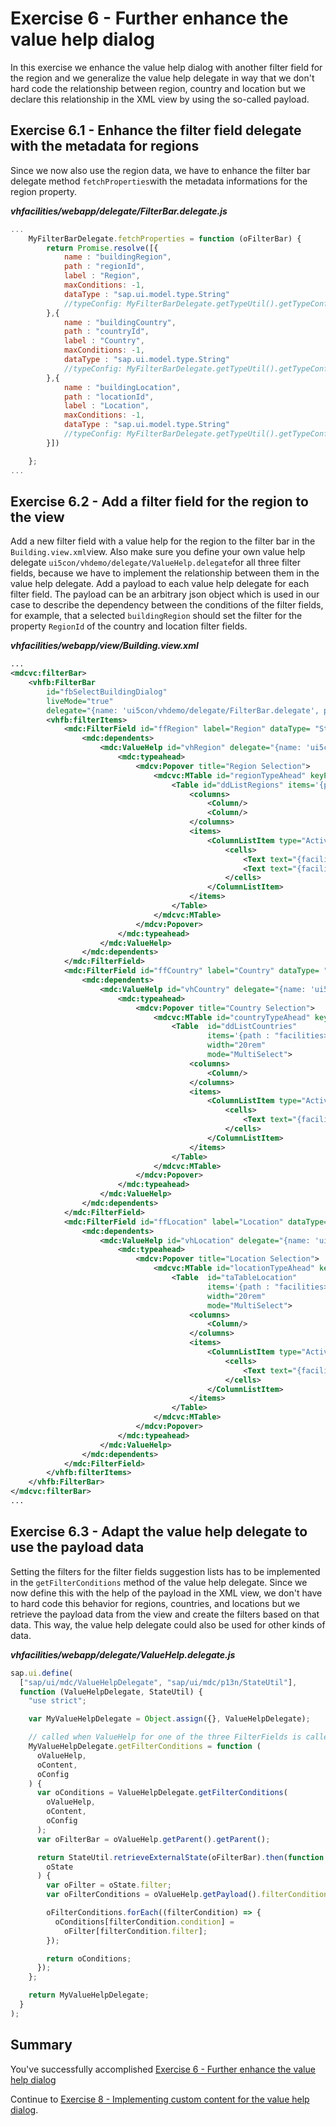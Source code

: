 # Exercise 6 - Further enhance the value help dialog

In this exercise we enhance the value help dialog with another filter field for the region and we generalize the value help delegate in way that we don't hard code the relationship between region, country and location but we declare this relationship in the XML view by using the so-called payload.

## Exercise 6.1 - Enhance the filter field delegate with the metadata for regions

Since we now also use the region data, we have to enhance the filter bar delegate method ``fetchProperties``with the metadata informations for the region property.

**_vhfacilities/webapp/delegate/FilterBar.delegate.js_**

```javascript
...
    MyFilterBarDelegate.fetchProperties = function (oFilterBar) {
		return Promise.resolve([{
			name : "buildingRegion",
			path : "regionId",
			label : "Region",
			maxConditions: -1,
			dataType : "sap.ui.model.type.String"
			//typeConfig: MyFilterBarDelegate.getTypeUtil().getTypeConfig("String")
		},{
			name : "buildingCountry",
			path : "countryId",
			label : "Country",
			maxConditions: -1,
			dataType : "sap.ui.model.type.String"
			//typeConfig: MyFilterBarDelegate.getTypeUtil().getTypeConfig("String")
		},{
			name : "buildingLocation",
			path : "locationId",
			label : "Location",
			maxConditions: -1,
			dataType : "sap.ui.model.type.String"
			//typeConfig: MyFilterBarDelegate.getTypeUtil().getTypeConfig("String")
		}])

	};
...

```

## Exercise 6.2 - Add a filter field for the region to the view

Add a new filter field with a value help for the region to the filter bar in the `Building.view.xml`view.
Also make sure you define your own value help delegate `ui5con/vhdemo/delegate/ValueHelp.delegate`for all three filter fields, because we have to implement the relationship between them in the value help delegate.
Add a payload to each value help delegate for each filter field. The payload can be an arbitrary json object which is used in our case to describe the dependency between the conditions of the filter fields, for example, that a selected `buildingRegion` should set the filter for the property `RegionId` of the country and location filter fields.

**_vhfacilities/webapp/view/Building.view.xml_**

```xml
...
<mdcvc:filterBar>
    <vhfb:FilterBar
        id="fbSelectBuildingDialog"
        liveMode="true"
        delegate="{name: 'ui5con/vhdemo/delegate/FilterBar.delegate', payload: {}}" >
        <vhfb:filterItems>
            <mdc:FilterField id="ffRegion" label="Region" dataType= "String" display="Description" propertyKey="buildingRegion" conditions= "{$filters>/conditions/buildingRegion}" valueHelp= "vhRegion">
                <mdc:dependents>
                    <mdc:ValueHelp id="vhRegion" delegate="{name: 'ui5con/vhdemo/delegate/ValueHelp.delegate', payload: {filterConditions:[]}}">
                        <mdc:typeahead>
                            <mdcv:Popover title="Region Selection">
                                <mdcvc:MTable id="regionTypeAhead" keyPath="id" descriptionPath="name" filterFields="*id,name*">
                                    <Table id="ddListRegions" items='{path : "facilities>/regions" }' width="20rem" mode="SingleSelectMaster">
                                        <columns>
                                            <Column/>
                                            <Column/>
                                        </columns>
                                        <items>
                                            <ColumnListItem type="Active">
                                                <cells>
                                                    <Text text="{facilities>id}"/>
                                                    <Text text="{facilities>name}"/>
                                                </cells>
                                            </ColumnListItem>
                                        </items>
                                    </Table>
                                </mdcvc:MTable>
                            </mdcv:Popover>
                        </mdc:typeahead>
                    </mdc:ValueHelp>
                </mdc:dependents>
            </mdc:FilterField>
            <mdc:FilterField id="ffCountry" label="Country" dataType= "String" display="Description" propertyKey="buildingCountry" conditions= "{$filters>/conditions/buildingCountry}" valueHelp= "vhCountry">
                <mdc:dependents>
                    <mdc:ValueHelp id="vhCountry" delegate="{name: 'ui5con/vhdemo/delegate/ValueHelp.delegate', payload: {filterConditions:[{condition:'regionId', filter:'buildingRegion'}]}}">
                        <mdc:typeahead>
                            <mdcv:Popover title="Country Selection">
                                <mdcvc:MTable id="countryTypeAhead" keyPath="id" descriptionPath="name" filterFields="*id,name*">
                                    <Table  id="ddListCountries"
                                            items='{path : "facilities>/countries", sorter: { path: "name", ascending: "true" }  }'
                                            width="20rem"
                                            mode="MultiSelect">
                                        <columns>
                                            <Column/>
                                        </columns>
                                        <items>
                                            <ColumnListItem type="Active">
                                                <cells>
                                                    <Text text="{facilities>name}"/>
                                                </cells>
                                            </ColumnListItem>
                                        </items>
                                    </Table>
                                </mdcvc:MTable>
                            </mdcv:Popover>
                        </mdc:typeahead>
                    </mdc:ValueHelp>
                </mdc:dependents>
            </mdc:FilterField>
            <mdc:FilterField id="ffLocation" label="Location" dataType= "String" display="Description" propertyKey="buildingLocation" conditions="{$filters>/conditions/buildingLocation}" valueHelp="vhLocation">
                <mdc:dependents>
                    <mdc:ValueHelp id="vhLocation" delegate="{name: 'ui5con/vhdemo/delegate/ValueHelp.delegate', payload: {filterConditions:[{condition:'regionId', filter:'buildingRegion'},{condition:'countryId', filter:'buildingCountry'}]}}">
                        <mdc:typeahead>
                            <mdcv:Popover title="Location Selection">
                                <mdcvc:MTable id="locationTypeAhead" keyPath="id" descriptionPath="name" filterFields="*id,name*">
                                    <Table  id="taTableLocation"
                                            items='{path : "facilities>/locations", sorter: { path: "name", ascending: "true" }  }'
                                            width="20rem"
                                            mode="MultiSelect">
                                        <columns>
                                            <Column/>
                                        </columns>
                                        <items>
                                            <ColumnListItem type="Active">
                                                <cells>
                                                    <Text text="{facilities>name}"/>
                                                </cells>
                                            </ColumnListItem>
                                        </items>
                                    </Table>
                                </mdcvc:MTable>
                            </mdcv:Popover>
                        </mdc:typeahead>
                    </mdc:ValueHelp>
                </mdc:dependents>
            </mdc:FilterField>
        </vhfb:filterItems>
    </vhfb:FilterBar>
</mdcvc:filterBar>
...
```

## Exercise 6.3 - Adapt the value help delegate to use the payload data

Setting the filters for the filter fields suggestion lists has to be implemented in the `getFilterConditions` method of the value help delegate. Since we now define this with the help of the payload in the XML view, we don't have to hard code this behavior for regions, countries, and locations but we retrieve the payload data from the view and create the filters based on that data. This way, the value help delegate could also be used for other kinds of data.

**_vhfacilities/webapp/delegate/ValueHelp.delegate.js_**

```javascript
sap.ui.define(
  ["sap/ui/mdc/ValueHelpDelegate", "sap/ui/mdc/p13n/StateUtil"],
  function (ValueHelpDelegate, StateUtil) {
    "use strict";

    var MyValueHelpDelegate = Object.assign({}, ValueHelpDelegate);

    // called when ValueHelp for one of the three FilterFields is called
    MyValueHelpDelegate.getFilterConditions = function (
      oValueHelp,
      oContent,
      oConfig
    ) {
      var oConditions = ValueHelpDelegate.getFilterConditions(
        oValueHelp,
        oContent,
        oConfig
      );
      var oFilterBar = oValueHelp.getParent().getParent();

      return StateUtil.retrieveExternalState(oFilterBar).then(function (
        oState
      ) {
        var oFilter = oState.filter;
        var oFilterConditions = oValueHelp.getPayload().filterConditions;

        oFilterConditions.forEach((filterCondition) => {
          oConditions[filterCondition.condition] =
            oFilter[filterCondition.filter];
        });

        return oConditions;
      });
    };

    return MyValueHelpDelegate;
  }
);
```



## Summary

You've successfully accomplished [Exercise 6 - Further enhance the value help dialog](#exercise-6---further-enhance-the-value-help-dialog)

Continue to [Exercise 8 - Implementing custom content for the value help dialog](../ex8/README.md).
